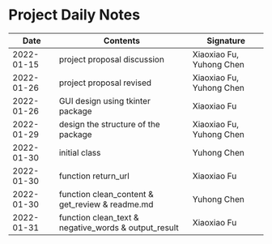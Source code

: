 # Project Daily Notes


| Date | Contents | Signature
| ------ | ------ |  ------ |
| 2022-01-15 | project proposal discussion | Xiaoxiao Fu, Yuhong Chen
| 2022-01-26 | project proposal revised | Xiaoxiao Fu, Yuhong Chen
| 2022-01-26 | GUI design using tkinter package| Xiaoxiao Fu
| 2022-01-29 | design the structure of the package| Xiaoxiao Fu, Yuhong Chen
| 2022-01-30 | initial class| Yuhong Chen
| 2022-01-30 | function return_url| Xiaoxiao Fu
| 2022-01-30 | function clean_content & get_review & readme.md| Yuhong Chen
| 2022-01-31 | function clean_text & negative_words & output_result| Xiaoxiao Fu
